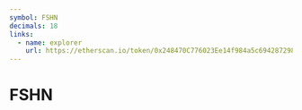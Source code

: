 ```yaml
---
symbol: FSHN
decimals: 18
links:
  - name: explorer
    url: https://etherscan.io/token/0x248470C776023Ee14f984a5c694287298893Ca01
---
```


# FSHN
